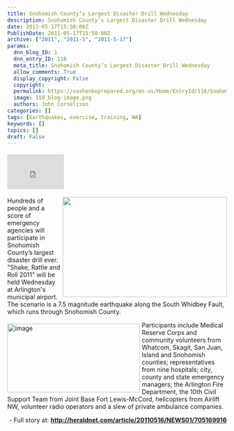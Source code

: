 ```yaml
---
title: Snohomish County’s Largest Disaster Drill Wednesday
description: Snohomish County’s Largest Disaster Drill Wednesday
date: 2011-05-17T15:50:00Z
PublishDate: 2011-05-17T15:50:00Z
archive: ["2011", "2011-5", "2011-5-17"]
params:
  dnn_blog_ID: 1
  dnn_entry_ID: 118
  meta_title: Snohomish County’s Largest Disaster Drill Wednesday
  allow_comments: True
  display_copyright: False
  copyright:
  permalink: https://vashonbeprepared.org/en-us/Home/EntryId/118/Snohomish-County-rsquo-s-Largest-Disaster-Drill-Wednesday
  image: 118_blog-image.png
  authors: John Cornelison
categories: []
tags: [Earthquakes, exercise, training, WA]
keywords: []
topics: []
draft: False
---
```


<div class="wlWriterHeaderFooter" style="padding-bottom: 4px; margin: 0px; padding-left: 0px; padding-right: 0px; float: none; padding-top: 4px"><iframe src="http://www.facebook.com/widgets/like.php?href=http://vashoneoc.org/Blogs/VashonPreparedness/tabid/164/EntryId/118/Snohomish-County-rsquo-s-Largest-Disaster-Drill-Wednesday.aspx" frameborder="0" scrolling="no" style="border-bottom: medium none; border-left: medium none; width: 130px; height: 80px; border-top: medium none; border-right: medium none"></iframe></div>
<p><img align="right" width="377" height="230" style="margin: 0px 0px 5px 5px; display: inline; float: right" alt="" src="http://www.usgwarchives.org/maps/washington/wa-crams/snohomis.jpg" />Hundreds of people and a score of emergency agencies will participate in Snohomish County’s largest disaster drill ever. "Shake, Rattle and Roll 2011" will be held Wednesday at Arlington's municipal airport. The scenario is a 7.5 magnitude earthquake along the South Whidbey Fault, which runs through Snohomish County.</p>
<p><a href="./images/118/af237708f574_7735-image_2.png"><img title="image" border="0" alt="image" align="left" width="304" height="158" style="background-image: none; border-right-width: 0px; margin: 5px 5px 5px 0px; padding-left: 0px; padding-right: 0px; display: inline; float: left; border-top-width: 0px; border-bottom-width: 0px; border-left-width: 0px; padding-top: 0px" src="./images/118/af237708f574_7735-image_thumb.png" /></a>Participants include Medical Reserve Corps and community volunteers from Whatcom, Skagit, San Juan, Island and Snohomish counties; representatives from nine hospitals; city, county and state emergency managers; the Arlington Fire Department, the 10th Civil Support Team from Joint Base Fort Lewis-McCord, helicopters from Airlift NW, volunteer radio operators and a slew of private ambulance companies.</p>
<p align="right">- Full story at: <a href="http://heraldnet.com/article/20110516/NEWS01/705169916"><b>http://heraldnet.com/article/20110516/NEWS01/705169916</b></a></p>
